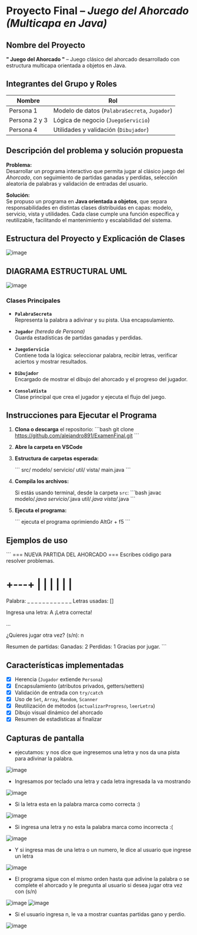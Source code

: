 #  Proyecto Final – *Juego del Ahorcado (Multicapa en Java)*

##  Nombre del Proyecto
**" Juego del Ahorcado "** – Juego clásico del ahorcado desarrollado con estructura multicapa orientada a objetos en Java.

##  Integrantes del Grupo y Roles

| Nombre                | Rol                             |
|------------------------|----------------------------------|
| Persona 1             | Modelo de datos (`PalabraSecreta`, `Jugador`) |
| Persona 2 y 3             | Lógica de negocio (`JuegoServicio`) |
| Persona 4             | Utilidades y validación (`Dibujador`) |

##  Descripción del problema y solución propuesta

**Problema:**  
Desarrollar un programa interactivo que permita jugar al clásico juego del *Ahorcado*, con seguimiento de partidas ganadas y perdidas, selección aleatoria de palabras y validación de entradas del usuario.

**Solución:**  
Se propuso un programa en **Java orientada a objetos**, que separa responsabilidades en distintas clases distribuidas en capas: modelo, servicio, vista y utilidades. Cada clase cumple una función específica y reutilizable, facilitando el mantenimiento y escalabilidad del sistema.

##  Estructura del Proyecto y Explicación de Clases

![image](https://github.com/user-attachments/assets/150d975b-5a36-441d-bba5-40cc6b757048)

## DIAGRAMA ESTRUCTURAL UML 
![image](https://github.com/user-attachments/assets/c2cabe9b-1d83-4adb-ae3d-984c1b4fb1cd)


###  Clases Principales

- **`PalabraSecreta`**  
  Representa la palabra a adivinar y su pista. Usa encapsulamiento.

- **`Jugador`** *(hereda de Persona)*  
  Guarda estadísticas de partidas ganadas y perdidas.

- **`JuegoServicio`**  
  Contiene toda la lógica: seleccionar palabra, recibir letras, verificar aciertos y mostrar resultados.

- **`Dibujador`**  
  Encargado de mostrar el dibujo del ahorcado y el progreso del jugador.

- **`ConsolaVista`**  
  Clase principal que crea el jugador y ejecuta el flujo del juego.

##  Instrucciones para Ejecutar el Programa

1. **Clona o descarga** el repositorio:
   \`\`\`bash
   git clone https://github.com/alejandro891/ExamenFinal.git
   \`\`\`

2. **Abre la carpeta en VSCode** 

3. **Estructura de carpetas esperada:**

   \`\`\`
   src/
     modelo/
     servicio/
     util/
     vista/
     main.java
   \`\`\`

5. **Compila los archivos:**

   Si estás usando terminal, desde la carpeta `src`:
   \`\`\`bash
   javac modelo/*.java servicio/*.java util/*.java vista/*.java
   \`\`\`

6. **Ejecuta el programa:**

   \`\`\`
   ejecuta el programa oprimiendo AltGr + f5
   \`\`\`

##  Ejemplos de uso

\`\`\`
=== NUEVA PARTIDA DEL AHORCADO ===
 Escribes código para resolver problemas.

 +---+
 |   |
     |
     |
     |
     |
=========

Palabra: _ _ _ _ _ _ _ _ _ _ _ _
Letras usadas: []

Ingresa una letra: A
¡Letra correcta!

...

¿Quieres jugar otra vez? (s/n): n

Resumen de partidas:
Ganadas: 2
Perdidas: 1
Gracias por jugar.
\`\`\`

##  Características implementadas

- [x] Herencia (`Jugador` extiende `Persona`)
- [x] Encapsulamiento (atributos privados, getters/setters)
- [x] Validación de entrada con `try/catch`
- [x] Uso de `Set`, `Array`, `Random`, `Scanner`
- [x] Reutilización de métodos (`actualizarProgreso`, `leerLetra`)
- [x] Dibujo visual dinámico del ahorcado
- [x] Resumen de estadísticas al finalizar

## Capturas de pantalla 
- ejecutamos: y nos dice que ingresemos una letra y nos da una pista para adivinar la palabra.
  
![image](https://github.com/user-attachments/assets/b97ec950-a9bd-441a-ad38-4a2f30e77f78)

- Ingresamos por teclado una letra y cada letra ingresada la va mostrando
  
![image](https://github.com/user-attachments/assets/143a9a71-47cd-4c4e-af79-e7a0e4f1f093)

- Si la letra esta en la palabra marca como correcta :)
  
![image](https://github.com/user-attachments/assets/681062f9-8119-4c47-a7d8-5f3c7aa41312)

- Si ingresa una letra y no esta la palabra marca como incorrecta :(
 
![image](https://github.com/user-attachments/assets/70b57d23-04b5-420a-bd4d-22594548f878)

- Y si ingresa mas de una letra o un numero, le dice al usuario que ingrese un letra
 
![image](https://github.com/user-attachments/assets/1eadfdb4-16de-4268-826a-a008aab3854d)

- El programa sigue con el mismo orden hasta que adivine la palabra o se complete el ahorcado y le pregunta al usuario si desea jugar otra vez con (s/n)
 
![image](https://github.com/user-attachments/assets/7f760a2f-40a3-47de-acfc-42c6e7d3efda)
![image](https://github.com/user-attachments/assets/c17f2fcc-c7fd-4d1c-acbf-3785f93c9fc0)

- Si el usuario ingresa n, le va a mostrar cuantas partidas gano y perdio.

![image](https://github.com/user-attachments/assets/ce4b6dc9-5d82-47cc-9630-cb6fd89dac24)








